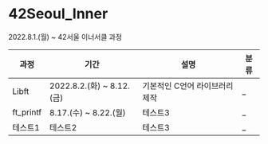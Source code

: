 # 42Seoul_Inner
2022.8.1.(월) ~ 42서울 이너서클 과정 

|과정|기간|설명|분류|
|------|---|---|---|
|Libft|2022.8.2.(화) ~ 8.12.(금)|기본적인 C언어 라이브러리 제작|_|
|ft_printf|8.17.(수) ~ 8.22.(월)|테스트3|_|
|테스트1|테스트2|테스트3|_|

